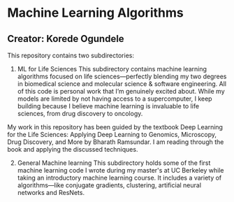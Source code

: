 # Machine Learning Algorithms
## Creator: Korede Ogundele

This repository contains two subdirectories:

1. ML for Life Sciences
This subdirectory contains machine learning algorithms focused on life sciences—perfectly blending my two degrees in biomedical science and molecular science & software engineering. All of this code is personal work that I’m genuinely excited about. While my models are limited by not having access to a supercomputer, I keep building because I believe machine learning is invaluable to life sciences, from drug discovery to oncology. 

My work in this repository has been guided by the textbook Deep Learning for the Life Sciences: Applying Deep Learning to Genomics, Microscopy, Drug Discovery, and More by Bharath Ramsundar. I am reading through the book and applying the discussed techniques.

2. General Machine learning
This subdirectory holds some of the first machine learning code I wrote during my master's at UC Berkeley while taking an introductory machine learning course. It includes a variety of algorithms—like conjugate gradients, clustering, artificial neural networks and ResNets.